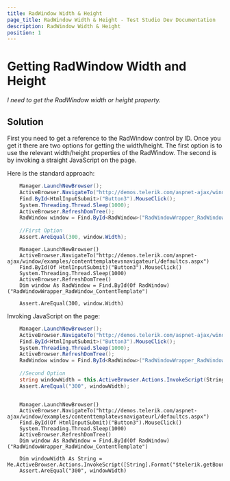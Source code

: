 ```yaml
---
title: RadWindow Width & Height
page_title: RadWindow Width & Height - Test Studio Dev Documentation
description: RadWindow Width & Height
position: 1
---
```

# Getting RadWindow Width and Height

*I need to get the RadWindow width or height property.*

## Solution

First you need to get a reference to the RadWindow control by ID. Once you get it there are two options for getting the width/height. The first option is to use the relevant width/height properties of the RadWindow. The second is by invoking a straight JavaScript on the page.

Here is the standard approach:

````C#
    Manager.LaunchNewBrowser();
    ActiveBrowser.NavigateTo("http://demos.telerik.com/aspnet-ajax/window/examples/contenttemplatevsnavigateurl/defaultcs.aspx");
    Find.ById<HtmlInputSubmit>("Button3").MouseClick();
    System.Threading.Thread.Sleep(1000);
    ActiveBrowser.RefreshDomTree();
    RadWindow window = Find.ById<RadWindow>("RadWindowWrapper_RadWindow_ContentTemplate");
    
    //First Option
    Assert.AreEqual(300, window.Width);
````
````VB
    Manager.LaunchNewBrowser()
    ActiveBrowser.NavigateTo("http://demos.telerik.com/aspnet-ajax/window/examples/contenttemplatevsnavigateurl/defaultcs.aspx")
    Find.ById(Of HtmlInputSubmit)("Button3").MouseClick()
    System.Threading.Thread.Sleep(1000)
    ActiveBrowser.RefreshDomTree()
    Dim window As RadWindow = Find.ById(Of RadWindow)("RadWindowWrapper_RadWindow_ContentTemplate")

    Assert.AreEqual(300, window.Width)
````

Invoking JavaScript on the page:

````C#
    Manager.LaunchNewBrowser();
    ActiveBrowser.NavigateTo("http://demos.telerik.com/aspnet-ajax/window/examples/contenttemplatevsnavigateurl/defaultcs.aspx");
    Find.ById<HtmlInputSubmit>("Button3").MouseClick();
    System.Threading.Thread.Sleep(1000);
    ActiveBrowser.RefreshDomTree();
    RadWindow window = Find.ById<RadWindow>("RadWindowWrapper_RadWindow_ContentTemplate"); 
    
    //Second Option
    string windowWidth = this.ActiveBrowser.Actions.InvokeScript(String.Format("$telerik.getBounds($find('RadWindow_ContentTemplate').get_popupElement()).width"));
    Assert.AreEqual("300", windowWidth);
````
````VB

    Manager.LaunchNewBrowser()
    ActiveBrowser.NavigateTo("http://demos.telerik.com/aspnet-ajax/window/examples/contenttemplatevsnavigateurl/defaultcs.aspx")
    Find.ById(Of HtmlInputSubmit)("Button3").MouseClick()
    System.Threading.Thread.Sleep(1000)
    ActiveBrowser.RefreshDomTree()
    Dim window As RadWindow = Find.ById(Of RadWindow)("RadWindowWrapper_RadWindow_ContentTemplate")

    Dim windowWidth As String = Me.ActiveBrowser.Actions.InvokeScript([String].Format("$telerik.getBounds($find('RadWindow_ContentTemplate').get_popupElement()).width"))
    Assert.AreEqual("300", windowWidth)
````


